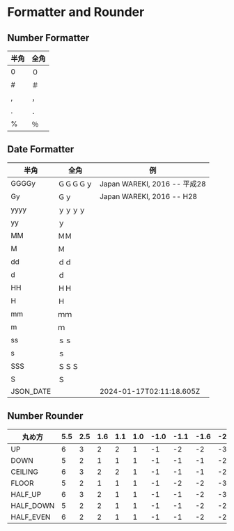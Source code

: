# Formatter and Rounder

## Number Formatter

| 半角 | 全角 |
|---|---|
| 0 | ０ |
| # | ＃ |
| , | ， |
| . | ． |
| % | ％ |

## Date Formatter

| 半角 | 全角 | 例 |
|---|---|---|
| GGGGy | ＧＧＧＧｙ | Japan WAREKI, 2016 -- 平成28 |
| Gy | Ｇｙ | Japan WAREKI, 2016 -- H28 |
| yyyy | ｙｙｙｙ |  |
| yy | ｙ |  |
| MM | ＭＭ |  |
| M | Ｍ |  |
| dd | ｄｄ |  |
| d | ｄ |  |
| HH | ＨＨ |  |
| H | Ｈ |  |
| mm | ｍｍ |  |
| m | ｍ |  |
| ss | ｓｓ |  |
| s | ｓ |  |
| SSS | ＳＳＳ |  |
| S | Ｓ |  |
| JSON_DATE |  | 2024-01-17T02:11:18.605Z |

## Number Rounder

| 丸め方 | 5.5 | 2.5 | 1.6 | 1.1 | 1.0 | -1.0 | -1.1 | -1.6 | -2.5 | -5.5 |
|---|---|---|---|---|---|---|---|---|---|---|
| UP | 6 | 3 | 2 | 2 | 1 | -1 | -2 | -2 | -3 | -6 |
| DOWN | 5 | 2 | 1 | 1 | 1 | -1 | -1 | -1 | -2 | -5 |
| CEILING | 6 | 3 | 2 | 2 | 1 | -1 | -1 | -1 | -2 | -5 |
| FLOOR | 5 | 2 | 1 | 1 | 1 | -1 | -2 | -2 | -3 | -6 |
| HALF_UP | 6 | 3 | 2 | 1 | 1 | -1 | -1 | -2 | -3 | -6 |
| HALF_DOWN | 5 | 2 | 2 | 1 | 1 | -1 | -1 | -2 | -2 | -5 |
| HALF_EVEN | 6 | 2 | 2 | 1 | 1 | -1 | -1 | -2 | -2 | -6 |
